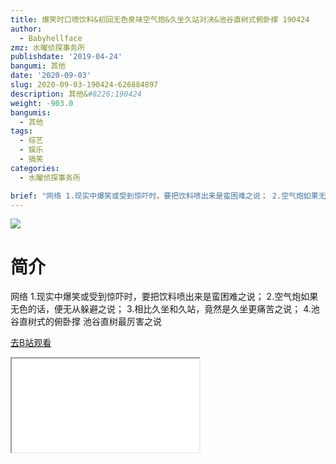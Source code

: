 ```yaml
---
title: 爆笑时口喷饮料&初回无色臭味空气炮&久坐久站对决&池谷直树式俯卧撑 190424
author:
  - Babyhellface
zmz: 水曜侦探事务所
publishdate: '2019-04-24'
bangumi: 其他
date: '2020-09-03'
slug: 2020-09-03-190424-626884897
description: 其他&#8226;190424
weight: -903.0
bangumis:
  - 其他
tags:
  - 综艺
  - 娱乐
  - 搞笑
categories:
  - 水曜侦探事务所

brief: "网络 1.现实中爆笑或受到惊吓时，要把饮料喷出来是蛮困难之说； 2.空气炮如果无色的话，便无从躲避之说； 3.相比久坐和久站，竟然是久坐更痛苦之说； 4.池谷直树式的俯卧撑 池谷直树最厉害之说"
---
```

![](https://raw.githubusercontent.com/tcgriffith/owaraisite/master/static/tmpimg/5a794270321375b8292cfcafbffb9b79ee98bcf6.jpg.480.jpg)
# 简介  
网络
1.现实中爆笑或受到惊吓时，要把饮料喷出来是蛮困难之说；
2.空气炮如果无色的话，便无从躲避之说；
3.相比久坐和久站，竟然是久坐更痛苦之说；
4.池谷直树式的俯卧撑 池谷直树最厉害之说  

[去B站观看](https://www.bilibili.com/video/av626884897/)
<div class ="resp-container"><iframe class="testiframe" src="//player.bilibili.com/player.html?aid=626884897"", scrolling="no", allowfullscreen="true" > </iframe></div> 
